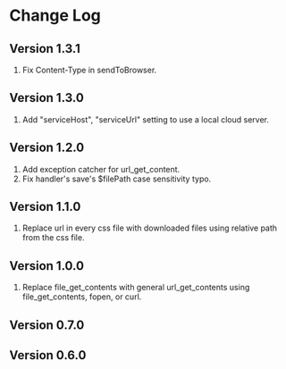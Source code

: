 # Change Log

## Version 1.3.1
1. Fix Content-Type in sendToBrowser.

## Version 1.3.0
1. Add "serviceHost", "serviceUrl" setting to use a local cloud server.

## Version 1.2.0
1. Add exception catcher for url_get_content.
2. Fix handler's save's $filePath case sensitivity typo.

## Version 1.1.0

1. Replace url in every css file with downloaded files using relative path from the css file.

## Version 1.0.0

1. Replace file_get_contents with general url_get_contents using file_get_contents, fopen, or curl.

## Version 0.7.0

## Version 0.6.0